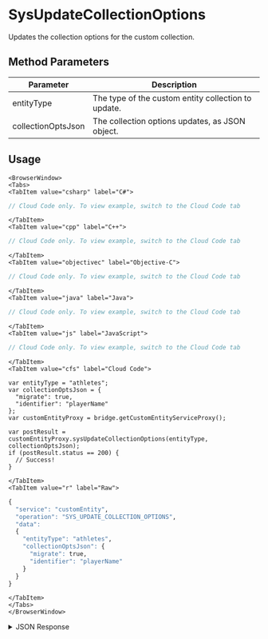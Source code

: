 # SysUpdateCollectionOptions

Updates the collection options for the custom collection.

<PartialServop service_name="customEntity" operation_name="SYS_UPDATE_COLLECTION_OPTIONS" />

## Method Parameters
Parameter | Description
--------- | -----------
entityType | The type of the custom entity collection to update.
collectionOptsJson | The collection options updates, as JSON object.

## Usage

```mdx-code-block
<BrowserWindow>
<Tabs>
<TabItem value="csharp" label="C#">
```

```csharp
// Cloud Code only. To view example, switch to the Cloud Code tab
```

```mdx-code-block
</TabItem>
<TabItem value="cpp" label="C++">
```

```cpp
// Cloud Code only. To view example, switch to the Cloud Code tab
```

```mdx-code-block
</TabItem>
<TabItem value="objectivec" label="Objective-C">
```

```objectivec
// Cloud Code only. To view example, switch to the Cloud Code tab
```

```mdx-code-block
</TabItem>
<TabItem value="java" label="Java">
```

```java
// Cloud Code only. To view example, switch to the Cloud Code tab
```

```mdx-code-block
</TabItem>
<TabItem value="js" label="JavaScript">
```

```javascript
// Cloud Code only. To view example, switch to the Cloud Code tab
```

```mdx-code-block
</TabItem>
<TabItem value="cfs" label="Cloud Code">
```

```cfscript
var entityType = "athletes";
var collectionOptsJson = {
  "migrate": true,
  "identifier": "playerName"
};
var customEntityProxy = bridge.getCustomEntityServiceProxy();

var postResult = customEntityProxy.sysUpdateCollectionOptions(entityType, collectionOptsJson);
if (postResult.status == 200) {
  // Success!
}
```

```mdx-code-block
</TabItem>
<TabItem value="r" label="Raw">
```

```r
{
  "service": "customEntity",
  "operation": "SYS_UPDATE_COLLECTION_OPTIONS",
  "data":
  {
    "entityType": "athletes",
    "collectionOptsJson": {
      "migrate": true,
      "identifier": "playerName"
    }
  }
}
```

```mdx-code-block
</TabItem>
</Tabs>
</BrowserWindow>
```

<details>
<summary>JSON Response</summary>

```json
{
  "data": {
    "options": {
      "isOwned": false,
      "migrate": true,
      "identifier": "playerName",
      "dataTemplateJson": {
        "playerName": "Randy Traywick",
        "playerId": 123456,
        "teamName": "Super Stars",
        "jerseyNum": 44
      },
      "dataTemplateText": "**Important** notes go here..."
    },
    "name": "athletes",
    "customIndexes": {
      "jerseyNum": {
        "name": "jerseyNum",
        "keysJson": "{\n    \"data.jerseyNum\":1\n}",
        "optionsJson": "{\"name\":\"jerseyNum\",\"background\":true}",
        "options": {
          "name": "jerseyNum",
          "background": true
        }
      },
      "playerName": {
        "name": "playerName",
        "keysJson": "{\n    \"data.playerName\": \"text\"\n}",
        "optionsJson": "{\"name\":\"playerName\",\"background\":true}",
        "options": {
          "name": "playerName",
          "background": true
        }
      },
      "playernameindex": {
        "name": "playernameindex",
        "keysJson": "{\"data.playerName\":1.0}",
        "optionsJson": "{\"name\":\"playernameindex\",\"background\":true}",
        "options": {
          "name": "playernameindex",
          "background": true
        }
      }
    }
  },
  "status": 200
}
```
</details>

